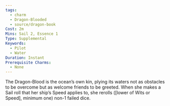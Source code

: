 ```yaml
---
tags:
  - charm
  - Dragon-Blooded
  - source/dragon-book
Cost: 2m
Mins: Sail 2, Essence 1
Type: Supplemental
Keywords:
  - Pilot
  - Water
Duration: Instant
Prerequisite Charms:
  - None
---
```

The Dragon-Blood is the ocean’s own kin, plying its waters not as obstacles to be overcome but as welcome friends to be greeted. When she makes a Sail roll that her ship’s Speed applies to, she rerolls ([lower of Wits or Speed], minimum one) non-1 failed dice.